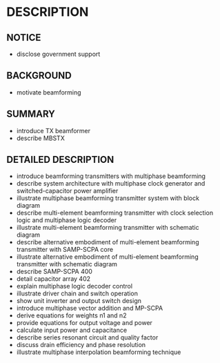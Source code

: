 # DESCRIPTION

## NOTICE

- disclose government support

## BACKGROUND

- motivate beamforming

## SUMMARY

- introduce TX beamformer
- describe MBSTX

## DETAILED DESCRIPTION

- introduce beamforming transmitters with multiphase beamforming
- describe system architecture with multiphase clock generator and switched-capacitor power amplifier
- illustrate multiphase beamforming transmitter system with block diagram
- describe multi-element beamforming transmitter with clock selection logic and multiphase logic decoder
- illustrate multi-element beamforming transmitter with schematic diagram
- describe alternative embodiment of multi-element beamforming transmitter with SAMP-SCPA core
- illustrate alternative embodiment of multi-element beamforming transmitter with schematic diagram
- describe SAMP-SCPA 400
- detail capacitor array 402
- explain multiphase logic decoder control
- illustrate driver chain and switch operation
- show unit inverter and output switch design
- introduce multiphase vector addition and MP-SCPA
- derive equations for weights n1 and n2
- provide equations for output voltage and power
- calculate input power and capacitance
- describe series resonant circuit and quality factor
- discuss drain efficiency and phase resolution
- illustrate multiphase interpolation beamforming technique

